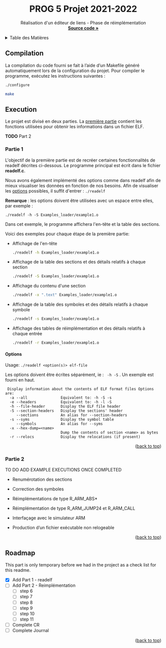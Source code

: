 
<!-- PROJECT Header -->
<br />
<div align="center">
  <h1 align="center">PROG 5 Projet 2021-2022</h1>

  <p align="center">
    Réalisation d'un éditeur de liens - Phase de réimplémentation
    <br />
    <a href="https://github.com/Exioloz/Projet_PROG"><strong>Source code »</strong></a>
    <br />
  </p>
</div>



<!-- TABLE OF CONTENTS -->
<details>
  <summary>Table des Matières</summary>
  <ol>
    <li><a href="#compilation">Compilation</a>
    <li><a href="#execution">Exécution</a>
      <ul>
        <li><a href="#partie-1-readelf">Partie 1</a></li>
        <li><a href="#partie-2">Partie 2</a></li>
      </ul>
    <li><a href="#roadmap">Roadmap</a></li>
  </ol>
</details>


<!-- Compilation -->
## Compilation
La compilation du code fourni se fait à l’aide d’un Makefile généré automatiquement lors de la configuration du projet. Pour compiler le programme, exécutez les instructions suivantes :
```sh
./configure

make
```

<!-- Execution -->
## Execution

Le projet est divisé en deux parties. La <a href="#partie-1">première partie</a> contient les fonctions utilisées pour obtenir les informations dans un fichier ELF. 

**TODO** Part 2 

### Partie 1
L'objectif de la première partie est de recréer certaines fonctionnalités de readelf décrites ci-dessous. Le programme principal est écrit dans le fichier **readelf.c**. 

Nous avons également implémenté des options comme dans readelf afin de mieux visualiser les données en fonction de nos besoins. Afin de visualiser les <a href="#options">options</a> possibles, il suffit d'entrer :
    `
    ./readelf
    `

**Remarque** : les options doivent être utilisées avec un espace entre elles, par exemple : 
    
    ./readelf -h -S Examples_loader/example1.o

Dans cet exemple,  le programme affichera l'en-tête et la table des sections.

Voici des exemples pour chaque étape de la première partie:

* Affichage de l'en-tête
    ```sh
    ./readelf -h Examples_loader/example1.o
    ```
* Affichage de la table des sections et des détails relatifs à chaque section
    ```sh
    ./readelf -S Examples_loader/example1.o
    ```

* Affichage du contenu d'une section
    ```sh
    ./readelf -x ".text" Examples_loader/example1.o
    ```

* Affichage de la table des symboles et des détails relatifs à chaque symbole
    ```sh
    ./readelf -s Examples_loader/example1.o
    ```

* Affichage des tables de réimplémentation et des détails relatifs à chaque entrée
    ```sh
    ./readelf -r Examples_loader/example1.o
    ```

#### Options 
Usage: 
`
./readelf <option(s)> elf-file
`
  
Les options doivent être écrites séparément, ie : ` -h -S` . Un exemple est fourni en haut.
     
     Display information about the contents of ELF format files Options are:
      -a --all               Equivalent to: -h -S -s
      -e --headers           Equivalent to: -h -l -S
      -h --file-header       Display the ELF file header
      -S --section-headers   Display the sections' header 
         --sections          An alias for --section-headers
      -s --syms              Display the symbol table 
         --symbols           An alias for --syms
      -x --hex-dump=<name>                         
                             Dump the contents of section <name> as bytes
      -r --relocs            Display the relocations (if present)

<p align="right">(<a href="#top">back to top</a>)</p>

### Partie 2 
TO DO ADD EXAMPLE EXECUTIONS ONCE COMPLETED
* Renumérotation des sections

* Correction des symboles

* Réimplémentations de type R_ARM_ABS*

* Réimplémentation de type R_ARM_JUMP24 et R_ARM_CALL

* Interfaçage avec le simulateur ARM

* Production d’un fichier exécutable non relogeable

<p align="right">(<a href="#top">back to top</a>)</p>



<!-- ROADMAP -->
## Roadmap
This part is only temporary before we had in the project as a check list for this readme.

- [x] Add Part 1 - readelf
- [ ] Add Part 2 - Reimplémentation
    - [ ] step 6
    - [ ] step 7
    - [ ] step 8
    - [ ] step 9
    - [ ] step 10
    - [ ] step 11
- [ ] Complete CR 
- [ ] Complete Journal

<p align="right">(<a href="#top">back to top</a>)</p>

